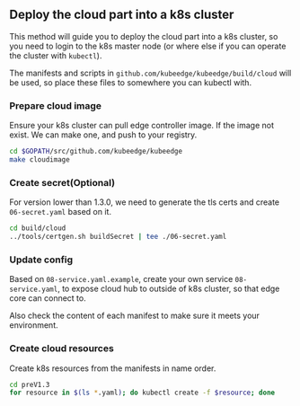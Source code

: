 ##  Deploy the cloud part into a k8s cluster

This method will guide you to deploy the cloud part into a k8s cluster,
so you need to login to the k8s master node (or where else if you can
operate the cluster with `kubectl`).

The manifests and scripts in `github.com/kubeedge/kubeedge/build/cloud`
will be used, so place these files to somewhere you can kubectl with.

### Prepare cloud image
Ensure your k8s cluster can pull edge controller image. If the
image not exist. We can make one, and push to your registry.

```bash
cd $GOPATH/src/github.com/kubeedge/kubeedge
make cloudimage
```

### Create secret(Optional)
For version lower than 1.3.0, we need to generate the tls certs and create
`06-secret.yaml` based on it.

```bash
cd build/cloud
../tools/certgen.sh buildSecret | tee ./06-secret.yaml
```

### Update config
Based on `08-service.yaml.example`, create your own service `08-service.yaml`,
to expose cloud hub to outside of k8s cluster, so that edge core can
connect to.

Also check the content of each manifest to make sure it meets your environment.

### Create cloud resources
Create k8s resources from the manifests in name order.

```bash
cd preV1.3
for resource in $(ls *.yaml); do kubectl create -f $resource; done
```
